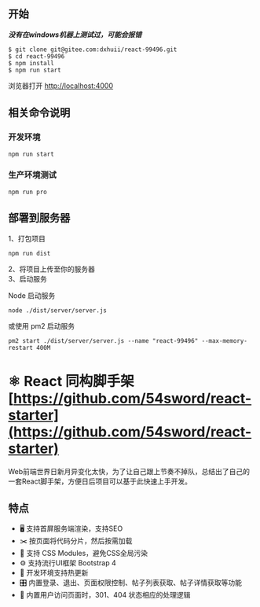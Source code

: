 ## 开始

***没有在windows机器上测试过，可能会报错***

```
$ git clone git@gitee.com:dxhuii/react-99496.git
$ cd react-99496
$ npm install
$ npm run start
```
浏览器打开 [http://localhost:4000](http://localhost:4000)

## 相关命令说明

### 开发环境  

```
npm run start
```

### 生产环境测试

```
npm run pro
```

## 部署到服务器
1、打包项目

```
npm run dist 
```
  
2、将项目上传至你的服务器  
3、启动服务  

Node 启动服务

```
node ./dist/server/server.js
```

或使用 pm2 启动服务

```
pm2 start ./dist/server/server.js --name "react-99496" --max-memory-restart 400M
```

# ⚛️ React 同构脚手架 [https://github.com/54sword/react-starter](https://github.com/54sword/react-starter)
Web前端世界日新月异变化太快，为了让自己跟上节奏不掉队，总结出了自己的一套React脚手架，方便日后项目可以基于此快速上手开发。


## 特点
 + 🖥 支持首屏服务端渲染，支持SEO
 + ✂️ 按页面将代码分片，然后按需加载
 + 🌈 支持 CSS Modules，避免CSS全局污染
 + ⚙️ 支持流行UI框架 Bootstrap 4
 + 🔄 开发环境支持热更新
 + 🎛 内置登录、退出、页面权限控制、帖子列表获取、帖子详情获取等功能
 + 🚧 内置用户访问页面时，301、404 状态相应的处理逻辑  
